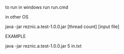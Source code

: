 to run in windows run run.cmd

in other OS

java -jar reznic.a.test-1.0.0.jar [thread count] [input file]

EXAMPLE 

java -jar reznic.a.test-1.0.0.jar 5 in.txt
